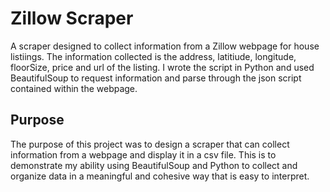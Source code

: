# Zillow Scraper

A scraper designed to collect information from a Zillow webpage for house listiings. The information collected is the address, latitiude, longitude, floorSize, price and url of the listing. I wrote the script in Python and used BeautifulSoup to request information and parse through the json script contained within the webpage. 

## Purpose
The purpose of this project was to design a scraper that can collect information from a webpage and display it in a csv file. This is to demonstrate my ability using BeautifulSoup and Python to collect and organize data in a meaningful and cohesive way that is easy to interpret. 
